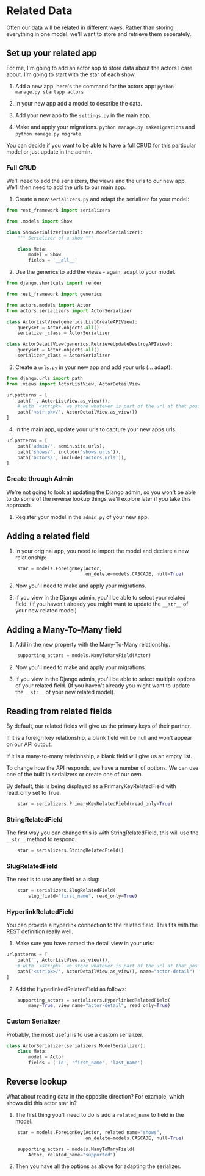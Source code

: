 # Related Data

Often our data will be related in different ways. Rather than storing everything in one model, we'll want to store and retrieve them seperately. 

## Set up your related app

For me, I'm going to add an actor app to store data about the actors I care about. I'm going to start with the star of each show.

1. Add a new app, here's the command for the actors app: `python manage.py startapp actors`

2. In your new app add a model to describe the data.

3. Add your new app to the `settings.py` in the main app.

4. Make and apply your migrations. `python manage.py makemigrations` and `python manage.py migrate`.

You can decide if you want to be able to have a full CRUD for this particular model or just update in the admin.

### Full CRUD

We'll need to add the serializers, the views and the urls to our new app. We'll then need to add the urls to our main app.

1. Create a new `serializers.py` and adapt the serializer for your model:

```python
from rest_framework import serializers

from .models import Show

class ShowSerializer(serializers.ModelSerializer):
    """ Serializer of a show """

    class Meta:
        model = Show
        fields = '__all__'
```

2. Use the generics to add the views - again, adapt to your model.

```python
from django.shortcuts import render

from rest_framework import generics

from actors.models import Actor
from actors.serializers import ActorSerializer

class ActorListView(generics.ListCreateAPIView):
    queryset = Actor.objects.all()
    serializer_class = ActorSerializer

class ActorDetailView(generics.RetrieveUpdateDestroyAPIView):
    queryset = Actor.objects.all()
    serializer_class = ActorSerializer
```

3. Create a `urls.py` in your new app and add your urls (... adapt):

```python
from django.urls import path
from .views import ActorListView, ActorDetailView

urlpatterns = [
    path('', ActorListView.as_view()),
    # with `<str:pk>` we store whatever is part of the url at that position in a variable called 'pk'
    path('<str:pk>/', ActorDetailView.as_view())
]
```

4. In the main app, update your urls to capture your new apps urls:

```python
urlpatterns = [
    path('admin/', admin.site.urls),
    path('shows/', include('shows.urls')),
    path('actors/', include('actors.urls')),
]
```

### Create through Admin

We're not going to look at updating the Django admin, so you won't be able to do some of the reverse lookup things we'll explore later if you take this approach.

1. Register your model in the `admin.py` of your new app.


## Adding a related field

1. In your original app, you need to import the model and declare a new relationship:

```python
    star = models.ForeignKey(Actor,
                             on_delete=models.CASCADE, null=True)
```																											

2. Now you'll need to make and apply your migrations. 

3. If you view in the Django admin, you'll be able to select your related field. (If you haven't already you might want to update the `__str__` of your new related model)

## Adding a Many-To-Many field

1. Add in the new property with the Many-To-Many relationship.

```python
    supporting_actors = models.ManyToManyField(Actor)
```

2. Now you'll need to make and apply your migrations. 

3. If you view in the Django admin, you'll be able to select multiple options of your related field. (If you haven't already you might want to update the `__str__` of your new related model).

## Reading from related fields

By default, our related fields will give us the primary keys of their partner. 

If it is a foreign key relationship, a blank field will be null and won't appear on our API output. 

If it is a many-to-many relationship, a blank field will give us an empty list.

To change how the API responds, we have a number of options. We can use one of the built in serializers or create one of our own.

By default, this is being displayed as a PrimaryKeyRelatedField with read_only set to True.

```python
    star = serializers.PrimaryKeyRelatedField(read_only=True)
```

### StringRelatedField

The first way you can change this is with StringRelatedField, this will use the `__str__` method to respond.

```python
    star = serializers.StringRelatedField()
```

### SlugRelatedField

The next is to use any field as a slug:

```python
    star = serializers.SlugRelatedField(
        slug_field="first_name", read_only=True)
```

### HyperlinkRelatedField

You can provide a hyperlink connection to the related field. This fits with the REST definition really well.

1. Make sure you have named the detail view in your urls:

```python
urlpatterns = [
    path('', ActorListView.as_view()),
    # with `<str:pk>` we store whatever is part of the url at that position in a variable called 'pk'
    path('<str:pk>/', ActorDetailView.as_view(), name="actor-detail")
]

```

2. Add the HyperlinkedRelatedField as follows:

```python
    supporting_actors = serializers.HyperlinkedRelatedField(
        many=True, view_name="actor-detail", read_only=True)

```

### Custom Serializer

Probably, the most useful is to use a custom serializer.

```python
class ActorSerializer(serializers.ModelSerializer):
    class Meta:
        model = Actor
        fields = ('id', 'first_name', 'last_name')
```

## Reverse lookup

What about reading data in the opposite direction? For example, which shows did this actor star in?

1. The first thing you'll need to do is add a `related_name` to field in the model.

```python
    star = models.ForeignKey(Actor, related_name="shows",
                             on_delete=models.CASCADE, null=True)

    supporting_actors = models.ManyToManyField(
        Actor, related_name="supported")
```

2. Then you have all the options as above for adapting the serializer.
